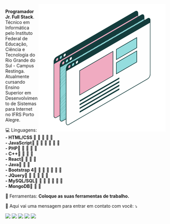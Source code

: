 <img src="https://github.com/MateusKaufmann/MateusKaufmann/blob/main/oie_transparent%20(2).png" min-width="400px" max-width="400px" width="400px" align="right" alt="">

<p align="left"> 
   <strong>Programador Jr. Full Stack</strong>.<br>
   Técnico em Informática pelo Instituto Federal de Educação, Ciência e Tecnologia do Rio Grande do Sul - Campus Restinga. Atualmente cursando Ensino Superior em Desenvolvimento      de Sistemas para Internet no IFRS Porto Alegre.
</p>

<p align="left">
  &#128187 Linguagens: <br>
  <strong>- HTML/CSS </strong>&#128313 &#128312 &#128312 &#128312 &#128312<br>
   <strong>- JavaScript</strong>&#128309 &#128309 &#128309 &#128309 &#128309 &#128309 &#128309<br>
   <strong>- PHP</strong>&#128309 &#128309 &#128309 &#128309 &#128309<br>
   <strong>- C++</strong>&#128309 &#128309 &#128309 &#128309<br>
   <strong>- React</strong>&#128309 &#128309 &#128309 &#128309<br>
   <strong>- Java</strong>&#128309 &#128309 &#128309<br>
   <strong>- Bootstrap 4</strong>&#128309 &#128309 &#128309 &#128309 &#128309 &#128309 &#128309<br>
   <strong>- JQuery</strong>&#128309 &#128309 &#128309 &#128309 &#128309 &#128309<br>
   <strong>- MySQL/SQL</strong>&#128309 &#128309 &#128309 &#128309 &#128309 &#128309 &#128309<br>
   <strong>- MongoDB</strong>&#128309 &#128309 &#128309<br>
</p>

<p align="left">
  💼 Ferramentas: <strong>Coloque as suas ferramentas de trabalho.</strong>
</p>

<p align="left">
  💌 Aqui vai uma mensagem para entrar em contato com você: ⤵️
</p>

<p align="left">
  <a href="#" alt="Gmail">
  <img src="https://img.shields.io/badge/-Gmail-FF0000?style=flat-square&labelColor=FF0000&logo=gmail&logoColor=white&link=LINK-DO-SEU-EMAIL" /></a>

  <a href="#" alt="Linkedin">
  <img src="https://img.shields.io/badge/-Linkedin-0e76a8?style=flat-square&logo=Linkedin&logoColor=white&link=LINK-DO-SEU-LINKEDIN" /></a>

  <a href="#" alt="WhatsApp">
  <img src="https://img.shields.io/badge/-WhatsApp-25d366?style=flat-square&labelColor=25d366&logo=whatsapp&logoColor=white&link=API-DO-SEU-WHATSAPP"/></a>

  <a href="#" alt="Facebook">
  <img src="https://img.shields.io/badge/-Facebook-3b5998?style=flat-square&labelColor=3b5998&logo=facebook&logoColor=white&link=LINK-DO-SEU-FACEBOOK"/></a>

  <a href="#" alt="Instagram">
  <img src="https://img.shields.io/badge/-Instagram-DF0174?style=flat-square&labelColor=DF0174&logo=instagram&logoColor=white&link=LINK-DO-SEU-INSTAGRAM"/></a>
</p>  
